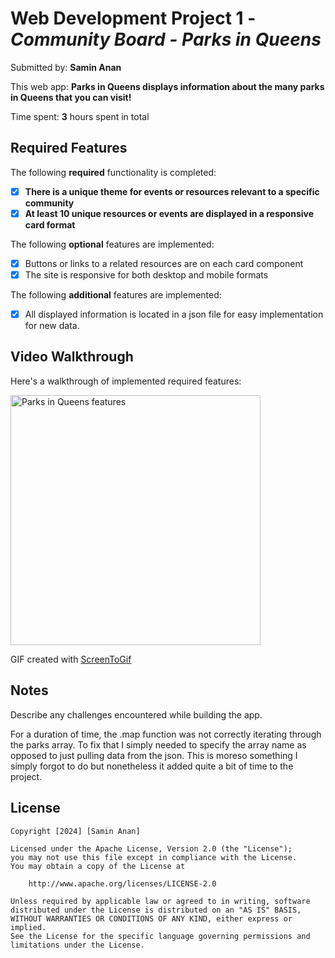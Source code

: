 # Web Development Project 1 - *Community Board - Parks in Queens*

Submitted by: **Samin Anan**

This web app: **Parks in Queens displays information about the many parks in Queens that you can visit!**

Time spent: **3** hours spent in total

## Required Features

The following **required** functionality is completed:

- [X] **There is a unique theme for events or resources relevant to a specific community**
- [X] **At least 10 unique resources or events are displayed in a responsive card format**

The following **optional** features are implemented:

- [X] Buttons or links to a related resources are on each card component
- [X] The site is responsive for both desktop and mobile formats

The following **additional** features are implemented:

* [X] All displayed information is located in a json file for easy implementation for new data.

## Video Walkthrough

Here's a walkthrough of implemented required features:

<img src="https://github.com/Samin-A1/web102/blob/083155fbbb691e63da27dfe9926ea4aa002772dd/Community_Board/src/assets/ParksInQueens.gif" title="Parks in Queens features" width='400px' alt='Parks in Queens features' />

<!-- Replace this with whatever GIF tool you used! -->
GIF created with [ScreenToGif](https://www.screentogif.com/)  
<!-- Recommended tools:
[Kap](https://getkap.co/) for macOS
[ScreenToGif](https://www.screentogif.com/) for Windows
[peek](https://github.com/phw/peek) for Linux. -->

## Notes

Describe any challenges encountered while building the app.

For a duration of time, the .map function was not correctly iterating through the parks array. To fix that I simply needed to specify the array name as opposed to just pulling data from the json. This is moreso something I simply forgot to do but nonetheless it added quite a bit of time to the project.

## License

    Copyright [2024] [Samin Anan]

    Licensed under the Apache License, Version 2.0 (the "License");
    you may not use this file except in compliance with the License.
    You may obtain a copy of the License at

        http://www.apache.org/licenses/LICENSE-2.0

    Unless required by applicable law or agreed to in writing, software
    distributed under the License is distributed on an "AS IS" BASIS,
    WITHOUT WARRANTIES OR CONDITIONS OF ANY KIND, either express or implied.
    See the License for the specific language governing permissions and
    limitations under the License.
